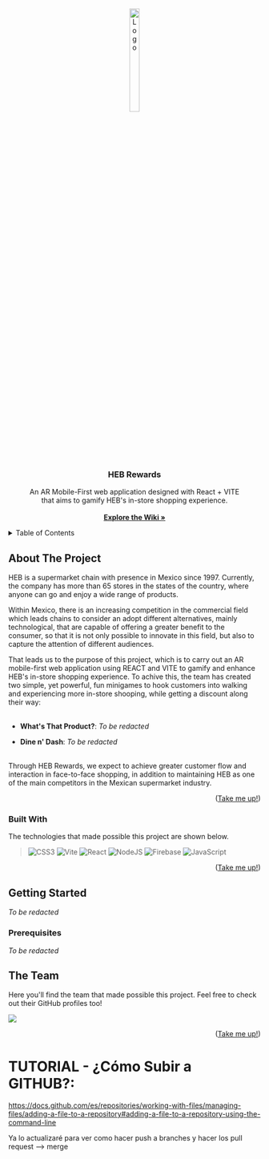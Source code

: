 <a name="readme-top"></a>
<!-- Test -->
<!-- PROJECT LOGO -->
<br />
<div align="center">
  <a target="_blank" href="https://github.com/Axel3246/HebRew">
    <img src="https://github.com/Axel3246/HebRew/blob/main/src/img/repo/logokoop2.png?raw=true" alt="Logo" width="20%" height="23%">
  </a>

<h3 align="center">HEB Rewards</h3>

  <p align="center">
    An AR Mobile-First web application designed with React + VITE <br>
    that aims to gamify HEB's in-store shopping experience.
    <br /><br />
    <a target="_blank" href="https://drive.google.com/drive/folders/14CkqHgOAIuTdzL1cLgOgP30bt8ABbcis?usp=sharing"><strong>Explore the Wiki »</strong></a>
    <!-- DESCOMENTAR DESPUES -->
    <!--<br />-->
    <!--<a target="_blank" href="https://drive.google.com/file/d/1x1VTxBMP88dZhI_Mhj-ZAJsGYBUmotuv/view?usp=share_link">View Live Demo</a>-->
  </p>
</div>


<!-- TABLE OF CONTENTS -->
<details>
  <summary>Table of Contents</summary>
  <ol>
    <li>
      <a href="#about-the-project">About The Project</a>
      <ul>
        <li><a href="#built-with">Built With</a></li>
      </ul>
    </li>
    <li>
      <a href="#getting-started">Getting Started</a>
      <ul>
        <li><a href="#prerequisites">Prerequisites</a></li>
        <li><a href="#installation">Installation</a></li>
      </ul>
    </li>
    <li><a href="#usage">Usage</a></li>
    <li><a href="#contributing">The Team</a></li>
    <li><a href="#license">License</a></li>

  </ol>
</details>


<!-- ABOUT THE PROJECT -->
## About The Project

<!-- DESCOMENTAR DESPUES -->
<!--
<div align="center">
  <img src="./Images/rgs.jpeg" width="40%" height="40%">
  <p align="center">
    <i> Garza Sada and Av. del Estado Roundabout </i>
  </p>
</div> -->

HEB is a supermarket chain with presence in Mexico since 1997. Currently, the company has more than 65 stores in the states of the country, where anyone can go and enjoy a wide range of products.

Within Mexico, there is an increasing competition in the commercial field which leads chains to consider an adopt different alternatives, mainly technological, that are capable of offering a greater benefit to the consumer, so that it is not only possible to innovate in this field, but also to capture the attention of different audiences.

That leads us to the purpose of this project, which is to carry out an AR mobile-first web application using REACT and VITE to gamify and enhance HEB's in-store shopping experience. To achive this, the team has created two simple, yet powerful, fun minigames to hook customers into walking and experiencing more in-store shooping, while getting a discount along their way:
<br></br>

* <strong>What's That Product?</strong>: <i>To be redacted</i>

* <strong>Dine n' Dash</strong>: <i>To be redacted</i>
<br>
Through HEB Rewards, we expect to achieve greater customer flow and interaction in face-to-face shopping, in addition to maintaining HEB as one of the main competitors in the Mexican supermarket industry.

<p align="right">(<a href="#readme-top">Take me up!</a>)</p>
<!-- https://github.com/Ileriayo/markdown-badges -->

### Built With
The technologies that made possible this project are shown below.

> ![CSS3](https://img.shields.io/badge/css3-%231572B6.svg?style=for-the-badge&logo=css3&logoColor=white)
> ![Vite](https://img.shields.io/badge/vite-%23646CFF.svg?style=for-the-badge&logo=vite&logoColor=white)
> ![React](https://img.shields.io/badge/react-%2320232a.svg?style=for-the-badge&logo=react&logoColor=%2361DAFB)
> ![NodeJS](https://img.shields.io/badge/node.js-6DA55F?style=for-the-badge&logo=node.js&logoColor=white)
> ![Firebase](https://img.shields.io/badge/firebase-%23039BE5.svg?style=for-the-badge&logo=firebase)
> ![JavaScript](https://img.shields.io/badge/javascript-%23323330.svg?style=for-the-badge&logo=javascript&logoColor=%23F7DF1E)

<p align="right">(<a href="#readme-top">Take me up!</a>)</p>

<!-- GETTING STARTED -->
## Getting Started
<i>To be redacted</i>

### Prerequisites
<i>To be redacted</i>

<!-- CONTRIBUTING -->
## The Team

Here you'll find the team that made possible this project. Feel free to check out their GitHub profiles too!

<a target="_blank" href="https://github.com/Axel3246/HebRew/graphs/contributors">
  <img src="https://stg.contrib.rocks/image?repo=axel3246/Smart-TrafficAgent-TEC" />
</a>

<p align="right">(<a href="#readme-top">Take me up!</a>)</p>

# TUTORIAL - ¿Cómo Subir a GITHUB?:
https://docs.github.com/es/repositories/working-with-files/managing-files/adding-a-file-to-a-repository#adding-a-file-to-a-repository-using-the-command-line

Ya lo actualizaré para ver como hacer push a branches y hacer los pull request --> merge
